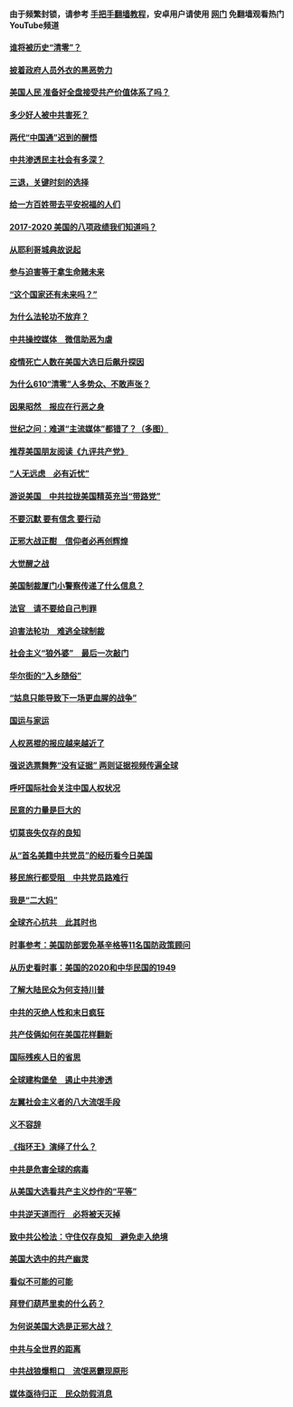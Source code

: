 #### 由于频繁封锁，请参考 [手把手翻墙教程](https://github.com/gfw-breaker/guides/wiki/)，安卓用户请使用 [网门](https://github.com/gfw-breaker/nogfw/blob/master/dl.md?t=02032100) 免翻墙观看热门YouTube频道 

#### [谁将被历史“清零”？](../pages/73/417485.md?t=02032100) 

#### [披着政府人员外衣的黑恶势力](../pages/73/417442.md?t=02032100) 

#### [美国人民 准备好全盘接受共产价值体系了吗？](../pages/73/417491.md?t=02032100) 

#### [多少好人被中共害死？](../pages/73/417144.md?t=02032100) 

#### [两代“中国通”迟到的醒悟](../pages/73/417064.md?t=02032100) 

#### [中共渗透民主社会有多深？](../pages/73/417063.md?t=02032100) 

#### [三退，关键时刻的选择](../pages/73/416969.md?t=02032100) 

#### [给一方百姓带去平安祝福的人们](../pages/73/416941.md?t=02032100) 

#### [2017-2020  美国的八项政绩我们知道吗？](../pages/73/416968.md?t=02032100) 

#### [从耶利哥城典故说起](../pages/73/416892.md?t=02032100) 

#### [参与迫害等于拿生命赌未来](../pages/73/416856.md?t=02032100) 

#### [“这个国家还有未来吗？”](../pages/73/416852.md?t=02032100) 

#### [为什么法轮功不放弃？](../pages/73/416864.md?t=02032100) 

#### [中共操控媒体　微信助恶为虐](../pages/73/416724.md?t=02032100) 

#### [疫情死亡人数在美国大选日后飙升探因](../pages/73/416606.md?t=02032100) 

#### [为什么610“清零”人多势众、不敢声张？](../pages/73/416632.md?t=02032100) 

#### [因果昭然　报应在行恶之身](../pages/73/416582.md?t=02032100) 

#### [世纪之问：难道“主流媒体”都错了？（多图）](../pages/73/416571.md?t=02032100) 

#### [推荐美国朋友阅读《九评共产党》](../pages/73/416510.md?t=02032100) 

#### [“人无远虑　必有近忧”](../pages/73/416513.md?t=02032100) 

#### [游说美国　中共拉拢美国精英充当“带路党”](../pages/73/416529.md?t=02032100) 

#### [不要沉默 要有信念 要行动](../pages/73/416457.md?t=02032100) 

#### [正邪大战正酣　信仰者必再创辉煌](../pages/73/416433.md?t=02032100) 

#### [大觉醒之战](../pages/73/416456.md?t=02032100) 

#### [美国制裁厦门小警察传递了什么信息？](../pages/73/416432.md?t=02032100) 

#### [法官　请不要给自己判罪](../pages/73/416379.md?t=02032100) 

#### [迫害法轮功　难逃全球制裁](../pages/73/416380.md?t=02032100) 

#### [社会主义“狼外婆”　最后一次敲门](../pages/73/416394.md?t=02032100) 

#### [华尔街的“入乡随俗”](../pages/73/416395.md?t=02032100) 

#### [“姑息只能导致下一场更血腥的战争”](../pages/73/416223.md?t=02032100) 

#### [国运与家运](../pages/73/416224.md?t=02032100) 

#### [人权恶棍的报应越来越近了](../pages/73/416276.md?t=02032100) 

#### [强说选票舞弊“没有证据” 两则证据视频传遍全球](../pages/73/416227.md?t=02032100) 

#### [呼吁国际社会关注中国人权状况](../pages/73/416135.md?t=02032100) 

#### [民意的力量是巨大的](../pages/73/416222.md?t=02032100) 

#### [切莫丧失仅存的良知](../pages/73/416134.md?t=02032100) 

#### [从“首名美籍中共党员”的经历看今日美国](../pages/73/416114.md?t=02032100) 

#### [移民旅行都受阻　中共党员路难行](../pages/73/416033.md?t=02032100) 

#### [我是“二大妈”](../pages/73/415529.md?t=02032100) 

#### [全球齐心抗共　此其时也](../pages/73/415989.md?t=02032100) 

#### [时事参考：美国防部罢免基辛格等11名国防政策顾问](../pages/73/415970.md?t=02032100) 

#### [从历史看时事：美国的2020和中华民国的1949](../pages/73/415949.md?t=02032100) 

#### [了解大陆民众为何支持川普](../pages/73/415950.md?t=02032100) 

#### [中共的灭绝人性和末日疯狂](../pages/73/415944.md?t=02032100) 

#### [共产伎俩如何在美国花样翻新](../pages/73/415908.md?t=02032100) 

#### [国际残疾人日的省思](../pages/73/415849.md?t=02032100) 

#### [全球建构堡垒　遏止中共渗透](../pages/73/415850.md?t=02032100) 

#### [左翼社会主义者的八大流氓手段](../pages/73/415802.md?t=02032100) 

#### [义不容辞](../pages/73/415807.md?t=02032100) 

#### [《指环王》演绎了什么？](../pages/73/415739.md?t=02032100) 

#### [中共是危害全球的病毒](../pages/73/415569.md?t=02032100) 

#### [从美国大选看共产主义炒作的“平等”](../pages/73/415654.md?t=02032100) 

#### [中共逆天道而行　必将被天灭掉](../pages/73/415626.md?t=02032100) 

#### [致中共公检法：守住仅存良知　避免走入绝境](../pages/73/415627.md?t=02032100) 

#### [美国大选中的共产幽灵](../pages/73/415618.md?t=02032100) 

#### [看似不可能的可能](../pages/73/415619.md?t=02032100) 

#### [拜登们葫芦里卖的什么药？](../pages/73/415531.md?t=02032100) 

#### [为何说美国大选是正邪大战？](../pages/73/415530.md?t=02032100) 

#### [中共与全世界的距离](../pages/73/415435.md?t=02032100) 

#### [中共战狼爆粗口　流氓恶霸现原形](../pages/73/415426.md?t=02032100) 

#### [媒体亟待归正　民众防假消息](../pages/73/415402.md?t=02032100) 

